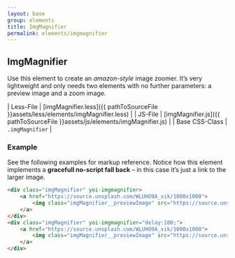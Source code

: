 ```yaml
---
layout: base
group: elements
title: ImgMagnifier
permalink: elements/imgmagnifier
---
```


## ImgMagnifier
Use this element to create an *amazon-style* image zoomer. It’s very lightweight and only needs two elements with no further parameters: a preview image and a zoom image.

| Less-File      | [imgMagnifier.less]({{ pathToSourceFile }}assets/less/elements/imgMagnifier.less) |
| JS-File        | [imgMagnifier.js]({{ pathToSourceFile }}assets/js/elements/imgMagnifier.js)       |
| Base CSS-Class | `.imgMagnifier`                                                                   |

### Example
See the following examples for markup reference. Notice how this element implements a **gracefull no-script fall back** – in this case it’s just a link to the larger image.

```html
<div class="imgMagnifier" yoi-imgmagnifier>
    <a href="https://source.unsplash.com/WLUHO9A_xik/1000x1000">
        <img class="imgMagnifier__previewImage" src="https://source.unsplash.com/WLUHO9A_xik/300x300" alt="" />
    </a>
</div>
<div class="imgMagnifier" yoi-imgmagnifier="delay:100;">
    <a href="https://source.unsplash.com/WLUHO9A_xik/1000x1000">
        <img class="imgMagnifier__previewImage" src="https://source.unsplash.com/WLUHO9A_xik/300x300" alt="" />
    </a>
</div>
```